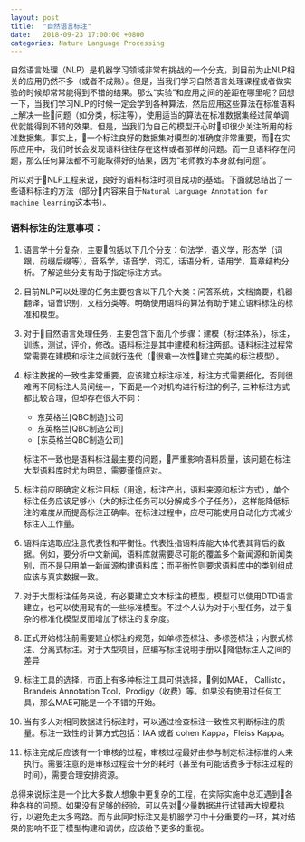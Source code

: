 ```yaml
---
layout: post
title:  "自然语言标注"
date:   2018-09-23 17:00:00 +0800
categories: Nature Language Processing
---
```

自然语言处理（NLP）是机器学习领域非常有挑战的一个分支，到目前为止NLP相关的应用仍然不多（或者不成熟）。但是，当我们学习自然语言处理课程或者做实验的时候却常常能得到不错的结果。那么“实验”和应用之间的差距在哪里呢？回想一下，当我们学习NLP的时候一定会学到各种算法，然后应用这些算法在标准语料上解决一些问题（如分类，标注等），使用适当的算法在标准数据集经过简单调优就能得到不错的效果。但是，当我们为自己的模型开心时却很少关注所用的标准数据集。事实上，一个标注良好的数据集对模型的准确度非常重要，而在实际应用中，我们时长会发现语料往往存在这样或者那样的问题。而一旦语料存在问题，那么任何算法都不可能取得好的结果，因为“老师教的本身就有问题”。

所以对于NLP工程来说，良好的语料标注时项目成功的基础。下面就总结出了一些语料标注的方法（部分内容来自于`Natural Language Annotation for machine learning`这本书）。

### 语料标注的注意事项：
1. 语言学十分复杂，主要包括以下几个分支：句法学，语义学，形态学（词跟，前缀后缀等），音系学，语音学，词汇，话语分析，语用学，篇章结构分析。了解这些分支有助于指定标注方式。

2. 目前NLP可以处理的任务主要包含以下几个大类：问答系统，文档摘要，机器翻译，语音识别，文档分类等。明确使用语料的算法有助于建立语料标注的标准和模型。

3. 对于自然语言处理任务，主要包含下面几个步骤：建模（标注体系），标注，训练，测试，评价，修改。语料标注是其中建模和标注两部。语料标注过程常常需要在建模和标注之间就行迭代（很难一次性建立完美的标注模型）。

4. 标注数据的一致性非常重要，应该建立标注标准，标注方式需要细化，否则很难再不同标注人员间统一，下面是一个对机构进行标注的例子, 三种标注方式都比较合理，但却存在很大不同：

    - 东英格兰[QBC制造]公司
    - 东英格兰[QBC制造公司]
    - [东英格兰QBC制造公司]

    标注不一致也是语料标注最主要的问题，严重影响语料质量，该问题在标注大型语料库时尤为明显，需要谨慎应对。

5. 标注前应明确定义标注目标（用途，标注产出，语料来源和标注方式），单个标注任务应该足够小（大的标注任务可以分解成多个子任务），这样能降低标注的难度从而提高标注正确率。在标注过程中，应尽可能使用自动化方式减少标注人工作量。

6. 语料库选取应注意代表性和平衡性。代表性指语料库能大体代表其背后的数据。例如，要分析中文新闻，语料库就需要尽可能的覆盖多个新闻源和新闻类别，而不是只用单一新闻源构建语料库；而平衡性则要求语料库中的类别组成应该与真实数据一致。

7. 对于大型标注任务来说，有必要建立文本标注的模型，模型可以使用DTD语言建立，也可以使用现有的一些标准模型。不过个人认为对于小型任务，过于复杂的标准化模型反而增加了标注的复杂度。

8. 正式开始标注前需要建立标注的规范，如单标签标注、多标签标注；内嵌式标注、分离式标注。对于大型项目，应编写标注说明手册以降低标注人之间的差异

9. 标注工具的选择，市面上有多种标注工具可供选择，例如MAE， Callisto，Brandeis Annotation Tool，Prodigy（收费）等。如果没有使用过任何工具，那么MAE可能是一个不错的开始。

10. 当有多人对相同数据进行标注时，可以通过检查标注一致性来判断标注的质量。标注一致性的计算方式包括：IAA 或者 cohen Kappa，Fleiss Kappa。

11. 标注完成后应该有一个审核的过程，审核过程最好由参与制定标注标准的人来执行。需要注意的是审核过程会十分的耗时（甚至有可能话费多于标注过程的时间），需要合理安排资源。

总得来说标注是一个比大多数人想象中更复杂的工程，在实际实施中总汇遇到各种各样的问题。如果没有足够的经验，可以先对少量数据进行试错再大规模执行，以避免走太多弯路。而与此同时标注又是机器学习中十分重要的一环，其对结果的影响不亚于模型构建和调优，应该给予更多的重视。



